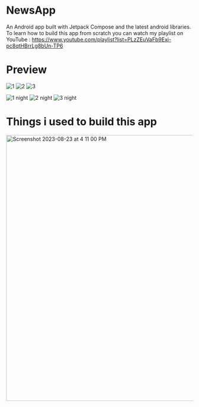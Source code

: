 # NewsApp
An Android app built with Jetpack Compose and the latest android libraries.
To learn how to build this app from scratch you can watch my playlist on YouTube : https://www.youtube.com/playlist?list=PLzZEuVaFb9Exi-pc8qtHBrrLg8bUn-TP6

# Preview 
![1](https://github.com/mohammednawas8/NewsApp/assets/78867217/0ba957e5-8b70-42d6-ab09-2cf38ba3936e)
![2](https://github.com/mohammednawas8/NewsApp/assets/78867217/6dda119b-1b3f-4637-91a4-314b85eda214)
![3](https://github.com/mohammednawas8/NewsApp/assets/78867217/6e7186fa-9c05-4705-b568-8326cc99c17f)

![1 night](https://github.com/mohammednawas8/NewsApp/assets/78867217/90385dcf-a852-47c2-be23-aa243adb12e8)
![2 night](https://github.com/mohammednawas8/NewsApp/assets/78867217/63e8be30-6de8-4060-9ce2-0fa5000c95b8)
![3 night](https://github.com/mohammednawas8/NewsApp/assets/78867217/0382d92a-e965-4bb3-a1f4-d82c0da87f94)

# Things i used to build this app
<img width="716" alt="Screenshot 2023-08-23 at 4 11 00 PM" src="https://github.com/mohammednawas8/NewsApp/assets/78867217/f9e80bb2-f066-4b90-a537-55d4e0bf07ca">
